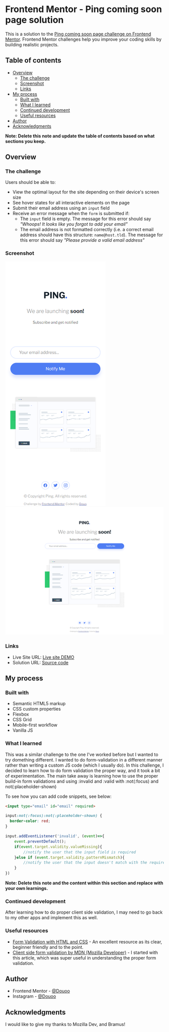 # Frontend Mentor - Ping coming soon page solution

This is a solution to the [Ping coming soon page challenge on Frontend Mentor](https://www.frontendmentor.io/challenges/ping-single-column-coming-soon-page-5cadd051fec04111f7b848da). Frontend Mentor challenges help you improve your coding skills by building realistic projects. 

## Table of contents

- [Overview](#overview)
  - [The challenge](#the-challenge)
  - [Screenshot](#screenshot)
  - [Links](#links)
- [My process](#my-process)
  - [Built with](#built-with)
  - [What I learned](#what-i-learned)
  - [Continued development](#continued-development)
  - [Useful resources](#useful-resources)
- [Author](#author)
- [Acknowledgments](#acknowledgments)

**Note: Delete this note and update the table of contents based on what sections you keep.**

## Overview

### The challenge

Users should be able to:

- View the optimal layout for the site depending on their device's screen size
- See hover states for all interactive elements on the page
- Submit their email address using an `input` field
- Receive an error message when the `form` is submitted if:
	- The `input` field is empty. The message for this error should say *"Whoops! It looks like you forgot to add your email"*
	- The email address is not formatted correctly (i.e. a correct email address should have this structure: `name@host.tld`). The message for this error should say *"Please provide a valid email address"*

### Screenshot

![](mobile-screenshot.png)
![](desktop-screenshot.png)

### Links


- Live Site URL: [Live site DEMO](https://douoo.github.io/frontendmentor_challenges/ping-coming-soon-page-master/)
- Solution URL: [Source code](https://github.com/Douoo/frontendmentor_challenges/tree/main/ping-coming-soon-page-master)
## My process

### Built with

- Semantic HTML5 markup
- CSS custom properties
- Flexbox
- CSS Grid
- Mobile-first workflow
- Vanilla JS

### What I learned

This was a similar challenge to the one I've worked before but I wanted to try domething different. I wanted to do form-validation in a different manner rather than writing a custom JS code (which I usually do).  In this challenge, I decided to learn how to do form validation the proper way, and it took a bit of experimentation. The main take away is learning how to use the proper build-in form validations and using :invalid and :valid with :not(:focus) and not(:placeholder-shown)

To see how you can add code snippets, see below:

```html
<input type="email" id="email" required>
```
```css
input:not(:focus):not(:placeholder-shown) {
  border-color: red;
}
```
```js
input.addEventListener('invalid', (event)=>{
	event.preventDefault();
	if(event.target.validity.valueMissing){
		//notify the user that the input field is required
	}else if (event.target.validity.patternMismatch){
		//notify the user that the input doesn't match with the required pattern and therefore is not valid
	}
})
```


**Note: Delete this note and the content within this section and replace with your own learnings.**

### Continued development

After learning how to do proper client side validation, I may need to go back to my other apps and implement this as well.

### Useful resources

- [Form Validation with HTML and CSS](https://www.bram.us/2021/01/28/form-validation-you-want-notfocusinvalid-not-invalid/) - An excellent resource as its clear, beginner friendly and to the point.
- [Client side form validation by MDN (Mozilla Developer)](https://developer.mozilla.org/en-US/docs/Learn/Forms/Form_validation#validating_forms_using_javascript) - I started with this article, which was super useful in understanding the proper form validation.


## Author

- Frontend Mentor - [@Douoo](https://www.frontendmentor.io/profile/douoo)
- Instagram - [@Douoo](https://www.instagram.com/douooo/)

## Acknowledgments

I would like to give my thanks to Mozilla Dev, and Bramus!
